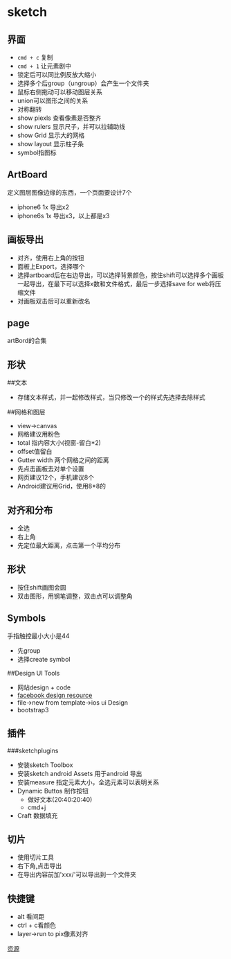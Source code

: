 # sketch

## 界面

* `cmd + c` 复制 
* `cmd + 1` 让元素剧中
* 锁定后可以同比例反放大缩小
* 选择多个后group（ungroup）会产生一个文件夹
* 鼠标右侧拖动可以移动图层关系
* union可以图形之间的关系
* 对称翻转
* show piexls 查看像素是否整齐
* show rulers 显示尺子，并可以拉辅助线
* show Grid 显示大的网格
* show layout 显示柱子条
* symbol指图标

## ArtBoard

定义图层图像边缘的东西，一个页面要设计7个

* iphone6 1x 导出x2
* iphone6s 1x 导出x3，以上都是x3

## 画板导出

* 对齐，使用右上角的按钮
* 面板上Export，选择哪个
* 选择artboard后在右边导出，可以选择背景颜色，按住shift可以选择多个画板一起导出，在最下可以选择x数和文件格式，最后一步选择save for web将压缩文件
* 对画板双击后可以重新改名

## page

artBord的合集

## 形状



##文本

* 存储文本样式，并一起修改样式，当只修改一个的样式先选择去除样式

##网格和图层

* view->canvas
* 网格建议用粉色
* total 指内容大小(视窗-留白*2) 
* offset值留白
* Gutter width 两个网格之间的距离
* 先点击画板去对单个设置
* 网页建议12个，手机建议8个
* Android建议用Grid，使用8*8的

## 对齐和分布

* 全选
* 右上角
* 先定位最大距离，点击第一个平均分布

## 形状

* 按住shift画图会圆
* 双击图形，用钢笔调整，双击点可以调整角

## Symbols

手指触控最小大小是44

* 先group
* 选择create symbol

##Design UI Tools

* 网站design + code
* [facebook design resource](http://facebook.design/)
* file->new from template->ios ui Design
* bootstrap3

## 插件

###sketchplugins

* 安装sketch Toolbox
* 安装sketch android Assets 用于android 导出
*  安装measure 指定元素大小，全选元素可以表明关系
* Dynamic Buttos 制作按钮
  * 做好文本(20:40:20:40) 
  * cmd+j
* Craft 数据填充

## 切片

* 使用切片工具
* 右下角,点击导出
* 在导出内容前加'xxx/'可以导出到一个文件夹

## 快捷键

* alt 看间距
* ctrl + c看颜色
* layer->run to pix像素对齐

[资源](http://skethappsources.com)





